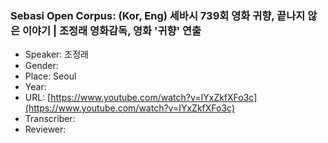 ### Sebasi Open Corpus: (Kor, Eng) 세바시 739회 영화 귀향, 끝나지 않은 이야기 | 조정래 영화감독, 영화 '귀향' 연출

- Speaker: 조정래
- Gender: 
- Place: Seoul
- Year: 
- URL: [https://www.youtube.com/watch?v=IYxZkfXFo3c](https://www.youtube.com/watch?v=IYxZkfXFo3c)
- Transcriber: 
- Reviewer: 


